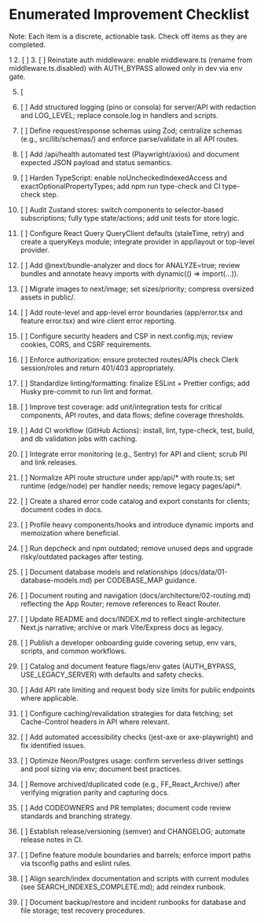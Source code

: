 # Enumerated Improvement Checklist

Note: Each item is a discrete, actionable task. Check off items as they are completed.

1
2. [ ] 
3. [ ] Reinstate auth middleware: enable middleware.ts (rename from middleware.ts.disabled) with AUTH_BYPASS allowed only in dev via env gate.

5. [
6. [ ] Add structured logging (pino or consola) for server/API with redaction and LOG_LEVEL; replace console.log in handlers and scripts.
7. [ ] Define request/response schemas using Zod; centralize schemas (e.g., src/lib/schemas/) and enforce parse/validate in all API routes.

9. [ ] Add /api/health automated test (Playwright/axios) and document expected JSON payload and status semantics.
10. [ ] Harden TypeScript: enable noUncheckedIndexedAccess and exactOptionalPropertyTypes; add npm run type-check and CI type-check step.
11. [ ] Audit Zustand stores: switch components to selector-based subscriptions; fully type state/actions; add unit tests for store logic.
12. [ ] Configure React Query QueryClient defaults (staleTime, retry) and create a queryKeys module; integrate provider in app/layout or top-level provider.
13. [ ] Add @next/bundle-analyzer and docs for ANALYZE=true; review bundles and annotate heavy imports with dynamic(() => import(...)).
14. [ ] Migrate images to next/image; set sizes/priority; compress oversized assets in public/.
15. [ ] Add route-level and app-level error boundaries (app/error.tsx and feature error.tsx) and wire client error reporting.
16. [ ] Configure security headers and CSP in next.config.mjs; review cookies, CORS, and CSRF requirements.
17. [ ] Enforce authorization: ensure protected routes/APIs check Clerk session/roles and return 401/403 appropriately.
18. [ ] Standardize linting/formatting: finalize ESLint + Prettier configs; add Husky pre-commit to run lint and format.
19. [ ] Improve test coverage: add unit/integration tests for critical components, API routes, and data flows; define coverage thresholds.
20. [ ] Add CI workflow (GitHub Actions): install, lint, type-check, test, build, and db validation jobs with caching.
21. [ ] Integrate error monitoring (e.g., Sentry) for API and client; scrub PII and link releases.
22. [ ] Normalize API route structure under app/api/* with route.ts; set runtime (edge/node) per handler needs; remove legacy pages/api/*.
23. [ ] Create a shared error code catalog and export constants for clients; document codes in docs.
24. [ ] Profile heavy components/hooks and introduce dynamic imports and memoization where beneficial.
25. [ ] Run depcheck and npm outdated; remove unused deps and upgrade risky/outdated packages after testing.
26. [ ] Document database models and relationships (docs/data/01-database-models.md) per CODEBASE_MAP guidance.
27. [ ] Document routing and navigation (docs/architecture/02-routing.md) reflecting the App Router; remove references to React Router.
28. [ ] Update README and docs/INDEX.md to reflect single-architecture Next.js narrative; archive or mark Vite/Express docs as legacy.
29. [ ] Publish a developer onboarding guide covering setup, env vars, scripts, and common workflows.
30. [ ] Catalog and document feature flags/env gates (AUTH_BYPASS, USE_LEGACY_SERVER) with defaults and safety checks.
31. [ ] Add API rate limiting and request body size limits for public endpoints where applicable.
32. [ ] Configure caching/revalidation strategies for data fetching; set Cache-Control headers in API where relevant.
33. [ ] Add automated accessibility checks (jest-axe or axe-playwright) and fix identified issues.
34. [ ] Optimize Neon/Postgres usage: confirm serverless driver settings and pool sizing via env; document best practices.
35. [ ] Remove archived/duplicated code (e.g., FF_React_Archive/) after verifying migration parity and capturing docs.
36. [ ] Add CODEOWNERS and PR templates; document code review standards and branching strategy.
37. [ ] Establish release/versioning (semver) and CHANGELOG; automate release notes in CI.
38. [ ] Define feature module boundaries and barrels; enforce import paths via tsconfig paths and eslint rules.
39. [ ] Align search/index documentation and scripts with current modules (see SEARCH_INDEXES_COMPLETE.md); add reindex runbook.
40. [ ] Document backup/restore and incident runbooks for database and file storage; test recovery procedures.